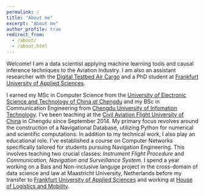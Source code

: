 ```yaml
---
permalink: /
title: "About me"
excerpt: "About me"
author_profile: true
redirect_from: 
  - /about/
  - /about.html
---
```


Welcome! I am a data scientist applying machine learning tools and causal
inference techniques to the Aviation Industry. I am also an assistant
researcher with the [Digital Testbed Air Cargo](https://www.digital-testbed-air-cargo.com/)
and a PhD student at [Frankfurt University of Applied Sciences](https://www.frankfurt-university.de/).



I earned my MSc in Computer Science from the
[University *of* Electronic Science and Technology of China *at* Chengdu](https://en.uestc.edu.cn/) and my
BSc in Communication Engineering from [Chengdu University of Infomation Technology](https://www.cuit.edu.cn/). I've been teaching at the [Civil Aviation Flight University of China](https://www.cafuc.edu.cn/english1/Home.htm) in Chengdu since September 2014. My primary focus revolves around the construction of a Navigational Database, utilizing Python for numerical and scientific computations. In addition to my technical work, I also play an educational role. I've established a course on Computer Networks specifically tailored for students pursuing Navigation Engineering. This involves teaching two crucial classes: *Instrument Flight Procedure* and *Communication, Navigation and Surveillance System*. I spend a year working on a Bais and Non-inclusive languge project in the cross-domain of data science and law at Maastricht University, Netherlands before my transfer to [Frankfurt University of Applied Sciences](https://www.frankfurt-university.de/) and working at [House of Logistics and Mobility](https://frankfurt-holm.de/).
